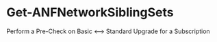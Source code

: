 # Get-ANFNetworkSiblingSets
Perform a Pre-Check on Basic &lt;--> Standard Upgrade for a Subscription
